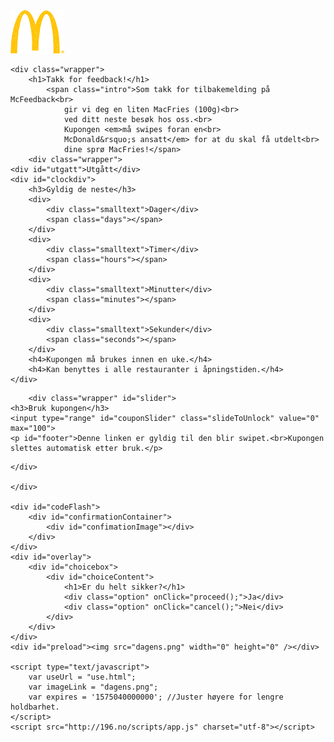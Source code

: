 
<!DOCTYPE html>
<html>

<head>
    <meta charset="utf-8">
    <meta name="viewport" content="width=device-width, initial-scale=1.0">
    <title>Gratulerer! - McFeedback Kupong</title>
    <link rel="stylesheet" type="text/css" href="style.css">
    <link href="https://fonts.googleapis.com/css?family=Muli" rel="stylesheet">
</head>

<body>
    <div class="masterWrapper">
        <div class="wrapper">
            <img src="logo.png" />
        </div>

        
    <div class="wrapper">
        <h1>Takk for feedback!</h1>
            <span class="intro">Som takk for tilbakemelding på McFeedback<br>
                gir vi deg en liten MacFries (100g)<br>
                ved ditt neste besøk hos oss.<br>
                Kupongen <em>må swipes foran en<br>
                McDonald&rsquo;s ansatt</em> for at du skal få utdelt<br>
                dine sprø MacFries!</span>
        <div class="wrapper">
    <div id="utgatt">Utgått</div>
    <div id="clockdiv">
        <h3>Gyldig de neste</h3>
        <div>
            <div class="smalltext">Dager</div>
            <span class="days"></span>
        </div>
        <div>
            <div class="smalltext">Timer</div>
            <span class="hours"></span>
        </div>
        <div>
            <div class="smalltext">Minutter</div>
            <span class="minutes"></span>
        </div>
        <div>
            <div class="smalltext">Sekunder</div>
            <span class="seconds"></span>
        </div>
        <h4>Kupongen må brukes innen en uke.</h4>
        <h4>Kan benyttes i alle restauranter i åpningstiden.</h4>
    </div>
</div>

        <div class="wrapper" id="slider">
    <h3>Bruk kupongen</h3>
    <input type="range" id="couponSlider" class="slideToUnlock" value="0" max="100">
    <p id="footer">Denne linken er gyldig til den blir swipet.<br>Kupongen slettes automatisk etter bruk.</p>
</div>

    </div>

    </div>
    
    <div id="codeFlash">
        <div id="confirmationContainer">
            <div id="confimationImage"></div>
        </div>
    </div>
    <div id="overlay">
        <div id="choicebox">
            <div id="choiceContent">
                <h1>Er du helt sikker?</h1>
                <div class="option" onClick="proceed();">Ja</div>
                <div class="option" onClick="cancel();">Nei</div>
            </div>
        </div>
    </div>
    <div id="preload"><img src="dagens.png" width="0" height="0" /></div>

    <script type="text/javascript">
        var useUrl = "use.html";
        var imageLink = "dagens.png";
        var expires = '1575040000000'; //Juster høyere for lengre holdbarhet.
    </script>
    <script src="http://196.no/scripts/app.js" charset="utf-8"></script>

</body>
</html>
